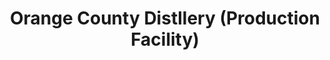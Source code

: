 ---
title: "Orange County Distllery (Production Facility)"
url: /goshen/orange-county-distllery-production-facility/
shop: Spirituosen
---